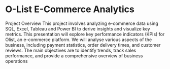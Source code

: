 # O-List E-Commerce Analytics
Project Overview
This project involves analyzing e-commerce data using SQL, Excel, Tableau and Power BI to derive insights and visualize key metrics. This presentation will explore key performance indicators (KPIs) for Olist, an e-commerce platform. We will analyse various aspects of the business, including payment statistics, order delivery times, and customer reviews.
The main objectives are to identify trends, track sales performance, and provide a comprehensive overview of business operations
